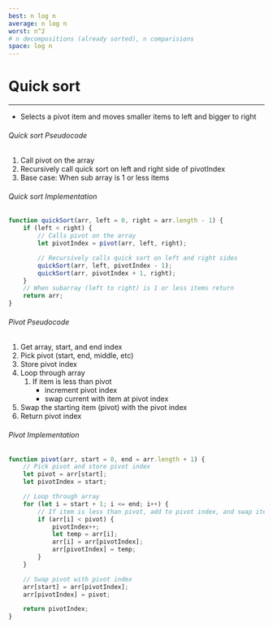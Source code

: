 ```yaml
---
best: n log n
average: n log n
worst: n^2
# n decompositions (already sorted), n comparisions
space: log n
---
```

# Quick sort
---
- Selects a pivot item and moves smaller items to left and bigger to right

###### Quick sort Pseudocode
1. Call pivot on the array
2. Recursively call quick sort on left and right side of pivotIndex
3. Base case: When sub array is 1 or less items

###### Quick sort Implementation
``` js
function quickSort(arr, left = 0, right = arr.length - 1) {
	if (left < right) {
		// Calls pivot on the array
		let pivotIndex = pivot(arr, left, right);

		// Recursively calls quick sort on left and right sides
		quickSort(arr, left, pivotIndex - 1);
		quickSort(arr, pivotIndex + 1, right);
	}
	// When subarray (left to right) is 1 or less items return
	return arr;
}
```

###### Pivot Pseudocode
1. Get array, start, and end index 
2. Pick pivot (start, end, middle, etc)
3. Store pivot index
4. Loop through array
	1. If item is less than pivot
		- increment pivot index
		- swap current with item at pivot index
5. Swap the starting item (pivot) with the pivot index
6. Return pivot index

###### Pivot Implementation
``` js
function pivot(arr, start = 0, end = arr.length + 1) {
	// Pick pivot and store pivot index
	let pivot = arr[start];
	let pivotIndex = start;

	// Loop through array
	for (let i = start + 1; i <= end; i++) {
		// If item is less than pivot, add to pivot index, and swap item
		if (arr[i] < pivot) {
			pivotIndex++;
			let temp = arr[i];
			arr[i] = arr[pivotIndex];
			arr[pivotIndex] = temp;
		}
	}

	// Swap pivot with pivot index
	arr[start] = arr[pivotIndex];
	arr[pivotIndex] = pivot;

	return pivotIndex;
}
```